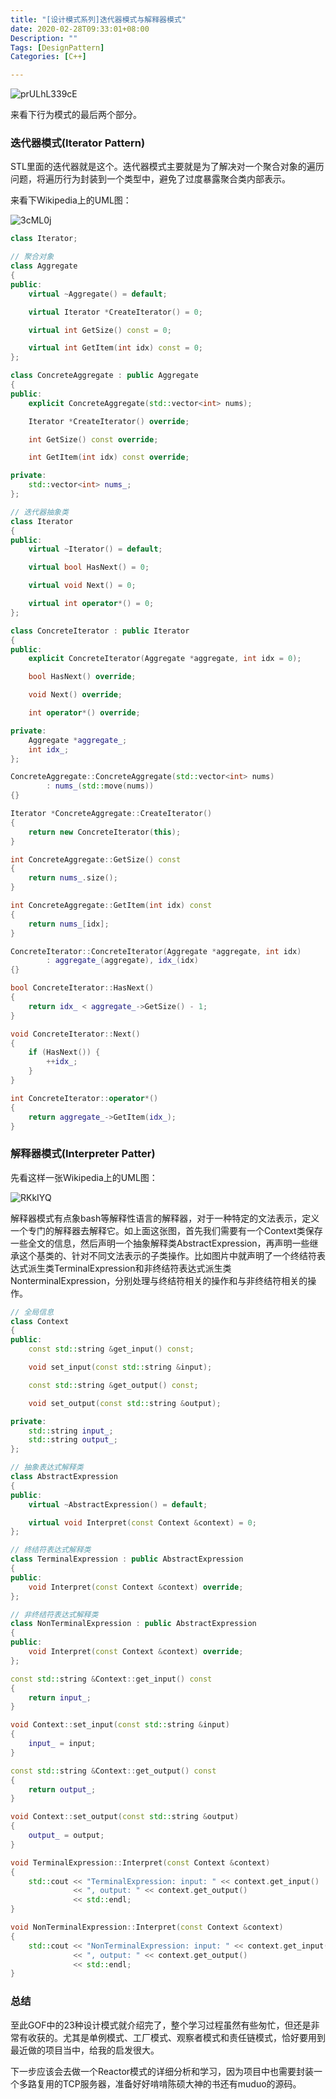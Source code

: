 ```yaml
---
title: "[设计模式系列]迭代器模式与解释器模式"
date: 2020-02-28T09:33:01+08:00
Description: ""
Tags: [DesignPattern]
Categories: [C++]

---
```


![prULhL339cE](https://cdn.jsdelivr.net/gh/chongg039/blog-pic-repo@master/uPic/prULhL339cE.jpg#center)

来看下行为模式的最后两个部分。

### 迭代器模式(Iterator Pattern)

STL里面的迭代器就是这个。迭代器模式主要就是为了解决对一个聚合对象的遍历问题，将遍历行为封装到一个类型中，避免了过度暴露聚合类内部表示。

来看下Wikipedia上的UML图：

![3cML0j](https://cdn.jsdelivr.net/gh/chongg039/blog-pic-repo@master/uPic/3cML0j.jpg#center)

```c++
class Iterator;

// 聚合对象
class Aggregate
{
public:
    virtual ~Aggregate() = default;

    virtual Iterator *CreateIterator() = 0;

    virtual int GetSize() const = 0;

    virtual int GetItem(int idx) const = 0;
};

class ConcreteAggregate : public Aggregate
{
public:
    explicit ConcreteAggregate(std::vector<int> nums);

    Iterator *CreateIterator() override;

    int GetSize() const override;

    int GetItem(int idx) const override;

private:
    std::vector<int> nums_;
};

// 迭代器抽象类
class Iterator
{
public:
    virtual ~Iterator() = default;

    virtual bool HasNext() = 0;

    virtual void Next() = 0;

    virtual int operator*() = 0;
};

class ConcreteIterator : public Iterator
{
public:
    explicit ConcreteIterator(Aggregate *aggregate, int idx = 0);

    bool HasNext() override;

    void Next() override;

    int operator*() override;

private:
    Aggregate *aggregate_;
    int idx_;
};

ConcreteAggregate::ConcreteAggregate(std::vector<int> nums)
        : nums_(std::move(nums))
{}

Iterator *ConcreteAggregate::CreateIterator()
{
    return new ConcreteIterator(this);
}

int ConcreteAggregate::GetSize() const
{
    return nums_.size();
}

int ConcreteAggregate::GetItem(int idx) const
{
    return nums_[idx];
}

ConcreteIterator::ConcreteIterator(Aggregate *aggregate, int idx)
        : aggregate_(aggregate), idx_(idx)
{}

bool ConcreteIterator::HasNext()
{
    return idx_ < aggregate_->GetSize() - 1;
}

void ConcreteIterator::Next()
{
    if (HasNext()) {
        ++idx_;
    }
}

int ConcreteIterator::operator*()
{
    return aggregate_->GetItem(idx_);
}
```

### 解释器模式(Interpreter Patter)

先看这样一张Wikipedia上的UML图：

![RKkIYQ](https://cdn.jsdelivr.net/gh/chongg039/blog-pic-repo@master/uPic/RKkIYQ.jpg#center)

解释器模式有点象bash等解释性语言的解释器，对于一种特定的文法表示，定义一个专门的解释器去解释它。如上面这张图，首先我们需要有一个Context类保存一些全文的信息，然后声明一个抽象解释类AbstractExpression，再声明一些继承这个基类的、针对不同文法表示的子类操作。比如图片中就声明了一个终结符表达式派生类TerminalExpression和非终结符表达式派生类NonterminalExpression，分别处理与终结符相关的操作和与非终结符相关的操作。

```c++
// 全局信息
class Context
{
public:
    const std::string &get_input() const;

    void set_input(const std::string &input);

    const std::string &get_output() const;

    void set_output(const std::string &output);

private:
    std::string input_;
    std::string output_;
};

// 抽象表达式解释类
class AbstractExpression
{
public:
    virtual ~AbstractExpression() = default;

    virtual void Interpret(const Context &context) = 0;
};

// 终结符表达式解释类
class TerminalExpression : public AbstractExpression
{
public:
    void Interpret(const Context &context) override;
};

// 非终结符表达式解释类
class NonTerminalExpression : public AbstractExpression
{
public:
    void Interpret(const Context &context) override;
};

const std::string &Context::get_input() const
{
    return input_;
}

void Context::set_input(const std::string &input)
{
    input_ = input;
}

const std::string &Context::get_output() const
{
    return output_;
}

void Context::set_output(const std::string &output)
{
    output_ = output;
}

void TerminalExpression::Interpret(const Context &context)
{
    std::cout << "TerminalExpression: input: " << context.get_input()
              << ", output: " << context.get_output()
              << std::endl;
}

void NonTerminalExpression::Interpret(const Context &context)
{
    std::cout << "NonTerminalExpression: input: " << context.get_input()
              << ", output: " << context.get_output()
              << std::endl;
}
```

### 总结

至此GOF中的23种设计模式就介绍完了，整个学习过程虽然有些匆忙，但还是非常有收获的。尤其是单例模式、工厂模式、观察者模式和责任链模式，恰好要用到最近做的项目当中，给我的启发很大。

下一步应该会去做一个Reactor模式的详细分析和学习，因为项目中也需要封装一个多路复用的TCP服务器，准备好好啃啃陈硕大神的书还有muduo的源码。